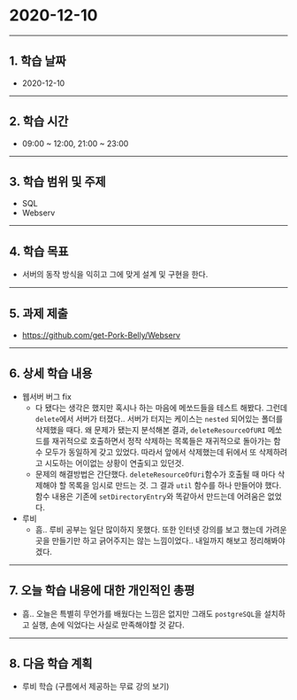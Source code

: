 # 2020-12-10

-----
## 1. 학습 날짜
- 2020-12-10

-----
## 2. 학습 시간
- 09:00 ~  12:00, 21:00 ~ 23:00

-----
## 3. 학습 범위 및 주제
- SQL
- Webserv

-----
## 4. 학습 목표
- 서버의 동작 방식을 익히고 그에 맞게 설계 및 구현을 한다.

-----
## 5. 과제 제출
- https://github.com/get-Pork-Belly/Webserv

-----
## 6. 상세 학습 내용

- 웹서버 버그 fix
    - 다 됐다는 생각은 했지만 혹시나 하는 마음에 메쏘드들을 테스트 해봤다. 그런데 `delete`에서 서버가 터졌다.. 서버가 터지는 케이스는 `nested` 되어있는 폴더를 삭제했을 때다. 왜 문제가 됐는지 분석해본 결과, `deleteResourceOfURI` 메쏘드를 재귀적으로 호출하면서 정작 삭제하는 목록들은 재귀적으로 돌아가는 함수 모두가 동일하게 갖고 있었다. 따라서 앞에서 삭제했는데 뒤에서 또 삭제하려고 시도하는 어이없는 상황이 연출되고 있던것.
    - 문제의 해결방법은 간단했다. `deleteResourceOfUri`함수가 호출될 때 마다 삭제해야 할 목록을 임시로 만드는 것. 그 결과 `util` 함수를 하나 만들어야 했다. 함수 내용은 기존에 `setDirectoryEntry`와 똑같아서 만드는데 어려움은 없었다.
- 루비
    - 흠.. 루비 공부는 일단 많이하지 못했다. 또한 인터넷 강의를 보고 했는데 가려운 곳을 만들기만 하고 긁어주지는 않는 느낌이었다.. 내일까지 해보고 정리해봐야겠다.

-----

## 7. 오늘 학습 내용에 대한 개인적인 총평
- 흠.. 오늘은 특별히 무언가를 배웠다는 느낌은 없지만 그래도 `postgreSQL`을 설치하고 실행, 손에 익었다는 사실로 만족해야할 것 같다.

-----

## 8. 다음 학습 계획

- 루비 학습 (구름에서 제공하는 무료 강의 보기)
